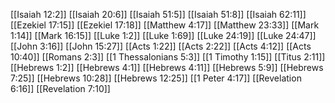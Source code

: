 [[Isaiah 12:2]]
[[Isaiah 20:6]]
[[Isaiah 51:5]]
[[Isaiah 51:8]]
[[Isaiah 62:11]]
[[Ezekiel 17:15]]
[[Ezekiel 17:18]]
[[Matthew 4:17]]
[[Matthew 23:33]]
[[Mark 1:14]]
[[Mark 16:15]]
[[Luke 1:2]]
[[Luke 1:69]]
[[Luke 24:19]]
[[Luke 24:47]]
[[John 3:16]]
[[John 15:27]]
[[Acts 1:22]]
[[Acts 2:22]]
[[Acts 4:12]]
[[Acts 10:40]]
[[Romans 2:3]]
[[1 Thessalonians 5:3]]
[[1 Timothy 1:15]]
[[Titus 2:11]]
[[Hebrews 1:2]]
[[Hebrews 4:1]]
[[Hebrews 4:11]]
[[Hebrews 5:9]]
[[Hebrews 7:25]]
[[Hebrews 10:28]]
[[Hebrews 12:25]]
[[1 Peter 4:17]]
[[Revelation 6:16]]
[[Revelation 7:10]]
